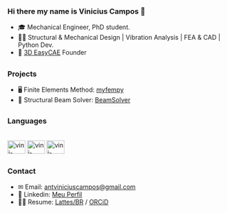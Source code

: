### Hi there my name is Vinicius Campos 👋

- 🎓 Mechanical Engineer, PhD student.
- 👨‍🚀 Structural & Mechanical Design | Vibration Analysis | FEA & CAD | Python Dev. 
- 🚀 [3D EasyCAE](https://www.linkedin.com/company/3d-easycae) Founder

<!-- ### Stats -->
<!--![Vinicius Status](https://github-readme-stats.vercel.app/api?username=antonio-vinicius-garcia-campos&show_icons=true&theme=dark&include_all_commits=true)
-->

##
### Projects
- 🖥 Finite Elements Method: [myfempy](https://github.com/easycae-3d/myfempy)
- 🌉 Structural Beam Solver: [BeamSolver](https://github.com/antonio-vinicius-garcia-campos/BeamSolver)

##
### Languages
<div style='display: inline_block'><br>
  <img align='center' alt='vini-python' height='30' width='40' src="https://cdn.jsdelivr.net/gh/devicons/devicon/icons/python/python-original.svg" />
  <img align='center' alt='vini-python' height='30' width='40' src="https://cdn.jsdelivr.net/gh/devicons/devicon/icons/matlab/matlab-original.svg" />
  <img align='center' alt='vini-python' height='30' width='40' src="https://cdn.jsdelivr.net/gh/devicons/devicon/icons/c/c-original.svg" />
  
</div>

##

### Contact

- ✉ Email: antviniciuscampos@gmail.com
- 🤝 Linkedin: [Meu Perfil](https://www.linkedin.com/in/antonio-vinicius-garcia-campos/)
- 👨‍🔬 Resume: [Lattes/BR](http://lattes.cnpq.br/8098900392634122) / [ORCiD](https://orcid.org/0000-0003-1678-384X)
